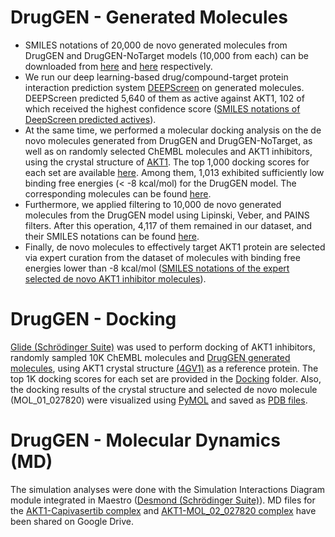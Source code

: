 # DrugGEN - Generated Molecules
- SMILES notations of 20,000 de novo generated molecules from DrugGEN and DrugGEN-NoTarget models (10,000 from each) can be downloaded from [here](generated_molecules/DrugGEN_generated_molecules.csv) and [here](generated_molecules/DrugGEN-NoTarget_generated_molecules.csv) respectively.
- We run our deep learning-based drug/compound-target protein interaction prediction system [DEEPScreen](https://pubs.rsc.org/en/content/articlehtml/2020/sc/c9sc03414e) on generated molecules. DEEPScreen predicted 5,640 of them as active against AKT1, 102 of which received the highest confidence score ([SMILES notations of DeepScreen predicted actives](generated_molecules/DrugGEN_deepscreen_actives.csv)).
- At the same time, we performed a molecular docking analysis on the de novo molecules generated from DrugGEN and DrugGEN-NoTarget, as well as on randomly selected ChEMBL molecules and AKT1 inhibitors, using the crystal structure of [AKT1](https://www.rcsb.org/structure/4gv1). The top 1,000 docking scores for each set are available [here](docking). Among them, 1,013 exhibited sufficiently low binding free energies (< -8 kcal/mol) for the DrugGEN model. The corresponding molecules can be found [here](generated_molecules/DrugGEN_generated_molecules_docking_th8.csv).
- Furthermore, we applied filtering to 10,000 de novo generated molecules from the DrugGEN model using Lipinski, Veber, and PAINS filters. After this operation, 4,117 of them remained in our dataset, and their SMILES notations can be found [here](generated_molecules/DrugGEN_generated_molecules_physicofilter.csv).
- Finally, de novo molecules to effectively target AKT1 protein are selected via expert curation from the dataset of molecules with binding free energies lower than -8 kcal/mol ([SMILES notations of the expert selected de novo AKT1 inhibitor molecules](generated_molecules/Selected_denovo_AKT1_inhibitors.csv)).
# DrugGEN - Docking
[Glide (Schrödinger Suite)](https://www.schrodinger.com/products/glide) was used to perform docking of AKT1 inhibitors, randomly sampled 10K ChEMBL molecules and [DrugGEN generated molecules](generated_molecules), using AKT1 crystal structure [(4GV1)](https://www.rcsb.org/structure/4GV1) as a reference protein. 
The top 1K docking scores for each set are provided in the [Docking](docking) folder. Also, the docking results of the crystal structure and selected de novo molecule (MOL_01_027820) were visualized using [PyMOL](https://www.schrodinger.com/products/pymol) and saved as [PDB files](docking).
# DrugGEN - Molecular Dynamics (MD)
The simulation analyses were done with the Simulation Interactions Diagram module integrated in Maestro ([Desmond (Schrödinger Suite)](https://www.schrodinger.com/products/desmond)). MD files for the [AKT1-Capivasertib complex](https://drive.google.com/drive/u/0/folders/1jLBZ7mIjbXnAwe_oNkO4uhdz5N8rgmm2) and [AKT1-MOL_02_027820 complex](https://drive.google.com/drive/u/0/folders/1jJcKbgVYNm5lLkhLe5EZ9waWtOCW7X5x) have been shared on Google Drive. 

